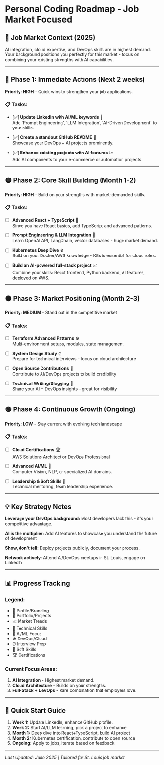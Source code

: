 # Personal Coding Roadmap - Job Market Focused

## 🎯 Job Market Context (2025)
AI integration, cloud expertise, and DevOps skills are in highest demand. Your background positions you perfectly for this market - focus on combining your existing strengths with AI capabilities.

---

## 🔴 Phase 1: Immediate Actions (Next 2 weeks)
**Priority: HIGH** - Quick wins to strengthen your job applications.

### 📋 Tasks:
- [✅] **Update LinkedIn with AI/ML keywords** 🌟  
  Add 'Prompt Engineering', 'LLM Integration', 'AI-Driven Development' to your skills.

- [✅] **Create a standout GitHub README** 💼  
  Showcase your DevOps + AI projects prominently.

- [✅] **Enhance existing projects with AI features** 📈  
  Add AI components to your e-commerce or automation projects.

---

## 🟡 Phase 2: Core Skill Building (Month 1-2)
**Priority: HIGH** - Build on your strengths with market-demanded skills.

### 📋 Tasks:
- [ ] **Advanced React + TypeScript** 🔧  
  Since you have React basics, add TypeScript and advanced patterns.

- [ ] **Prompt Engineering & LLM Integration** 🤖  
  Learn OpenAI API, LangChain, vector databases - huge market demand.

- [ ] **Kubernetes Deep Dive** ⚙️  
  Build on your Docker/AWS knowledge - K8s is essential for cloud roles.

- [ ] **Build an AI-powered full-stack project** 📈  
  Combine your skills: React frontend, Python backend, AI features, deployed on AWS.

---

## 🟠 Phase 3: Market Positioning (Month 2-3)
**Priority: MEDIUM** - Stand out in the competitive market

### 📋 Tasks:
- [ ] **Terraform Advanced Patterns** ⚙️  
  Multi-environment setups, modules, state management

- [ ] **System Design Study** ⏰  
  Prepare for technical interviews - focus on cloud architecture

- [ ] **Open Source Contributions** 💼  
  Contribute to AI/DevOps projects to build credibility

- [ ] **Technical Writing/Blogging** 🌟  
  Share your AI + DevOps insights - great for visibility

---

## 🟢 Phase 4: Continuous Growth (Ongoing)
**Priority: LOW** - Stay current with evolving tech landscape

### 📋 Tasks:
- [ ] **Cloud Certifications** 🏆  
  AWS Solutions Architect or DevOps Professional

- [ ] **Advanced AI/ML** 🤖  
  Computer Vision, NLP, or specialized AI domains.

- [ ] **Leadership & Soft Skills** 🔄  
  Technical mentoring, team leadership experience.

---

## 💡 Key Strategy Notes

**Leverage your DevOps background:** Most developers lack this - it's your competitive advantage.

**AI is the multiplier:** Add AI features to showcase you understand the future of development

**Show, don't tell:** Deploy projects publicly, document your process.

**Network actively:** Attend AI/DevOps meetups in St. Louis, engage on LinkedIn

---

## 📊 Progress Tracking

### Legend:
- 🌟 Profile/Branding
- 💼 Portfolio/Projects
- 📈 Market Trends
- 🔧 Technical Skills
- 🤖 AI/ML Focus
- ⚙️ DevOps/Cloud
- ⏰ Interview Prep
- 🔄 Soft Skills
- 🏆 Certifications

### Current Focus Areas:
1. **AI Integration** - Highest market demand.
2. **Cloud Architecture** - Builds on your strengths.
3. **Full-Stack + DevOps** - Rare combination that employers love.

---

## 🚀 Quick Start Guide

1. **Week 1:** Update LinkedIn, enhance GitHub profile.
2. **Week 2:** Start AI/LLM learning, pick a project to enhance
3. **Month 1:** Deep dive into React+TypeScript, build AI project
4. **Month 2:** Kubernetes certification, contribute to open source
5. **Ongoing:** Apply to jobs, iterate based on feedback

---

*Last Updated: June 2025 | Tailored for St. Louis job market*
